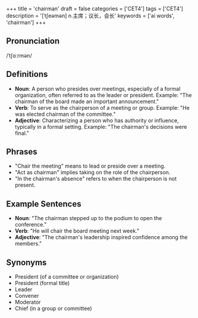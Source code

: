 +++
title = 'chairman'
draft = false
categories = ['CET4']
tags = ['CET4']
description = '[ˈt∫eəmən] n.主席；议长，会长'
keywords = ['ai words', 'chairman']
+++

## Pronunciation
/ˈtʃɑːrmən/

## Definitions
- **Noun**: A person who presides over meetings, especially of a formal organization, often referred to as the leader or president. Example: "The chairman of the board made an important announcement."
- **Verb**: To serve as the chairperson of a meeting or group. Example: "He was elected chairman of the committee."
- **Adjective**: Characterizing a person who has authority or influence, typically in a formal setting. Example: "The chairman's decisions were final."

## Phrases
- "Chair the meeting" means to lead or preside over a meeting.
- "Act as chairman" implies taking on the role of the chairperson.
- "In the chairman's absence" refers to when the chairperson is not present.

## Example Sentences
- **Noun**: "The chairman stepped up to the podium to open the conference."
- **Verb**: "He will chair the board meeting next week."
- **Adjective**: "The chairman's leadership inspired confidence among the members."

## Synonyms
- President (of a committee or organization)
- President (formal title)
- Leader
- Convener
- Moderator
- Chief (in a group or committee)
